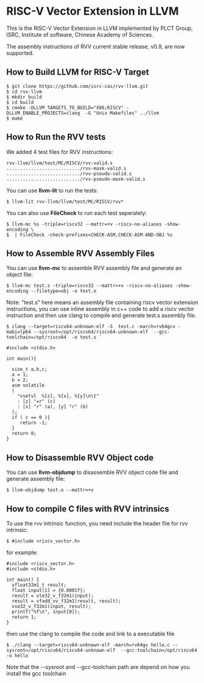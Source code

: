 # RISC-V Vector Extension in LLVM

This is the RISC-V Vector Extension in LLVM implemented by PLCT Group, ISRC, Institute of software, Chinese Academy of Sciences.

The assembly instructions of RVV current stable release, v0.9, are now supported.

## How to Build LLVM for RISC-V Target

	$ git clone https://github.com/isrc-cas/rvv-llvm.git
	$ cd rvv-llvm
	$ mkdir build
	$ cd build
	$ cmake -DLLVM_TARGETS_TO_BUILD="X86;RISCV" -DLLVM_ENABLE_PROJECTS=clang  -G "Unix Makefiles" ../llvm
	$ make

## How to Run the RVV tests

We added 4 test files for RVV instructions:

	rvv-llvm/llvm/test/MC/RISCV/rvv-valid.s
	.........................../rvv-mask-valid.s
	.........................../rvv-pseudo-valid.s
	.........................../rvv-pseudo-mask-valid.s

You can use **llvm-lit** to run the tests:

	$ llvm-lit rvv-llvm/llvm/test/MC/RISCV/rvv*

You can also use **FileCheck** to run each test seperately:

	$ llvm-mc %s -triple=riscv32 --mattr=+v -riscv-no-aliases -show-encoding \
	$  | FileCheck -check-prefixes=CHECK-ASM,CHECK-ASM-AND-OBJ %s

## How to Assemble RVV Assembly Files

You can use **llvm-mc** to assemble RVV assembly file and generate an object file:

	$ llvm-mc test.s -triple=riscv32 --mattr=+v -riscv-no-aliases -show-encoding --filetype=obj -o test.o  
	
Note: "test.s" here means an assembly file containing riscv vector extension instructions, you can use inline assembly in c++ code to add a riscv vector instruction and then use clang to compile and generate test.s assembly file. 

    $ clang --target=riscv64-unknown-elf -S  test.c -march=rv64gcv -mabi=lp64 --sysroot=/opt/riscv64/riscv64-unknown-elf  --gcc-toolchain=/opt/riscv64  -o test.s `

```  
#include <stdio.h> 

int main(){
    
  size_t a,b,c;
  a = 1;
  b = 2;
  asm volatile
  (
    "vsetvl  %[z], %[x], %[y]\n\t"
    : [z] "=r" (c)
    : [x] "r" (a), [y] "r" (b)
  );
  if ( c == 0 ){
     return -1;
  }
  return 0;
}  
```  

## How to Disassemble RVV Object code

You can use **llvm-objdump** to disassemble RVV object code file and generate assembly file:

	$ llvm-objdump test.o --mattr=+v 

## How to compile C files with RVV intrinsics

To use the rvv intrinsic function, you need include the header file for rvv intrinsic:

	$ #include <riscv_vector.h>

for example:
```
#include <riscv_vector.h>
#include <stdio.h>

int main() {
  vfloat32m1_t result;
  float input[1] = {0.0001f};
  result = vle32_v_f32m1(input);
  result = vfadd_vv_f32m1(result, result);
  vse32_v_f32m1(input, result);
  printf("%f\n", input[0]);
  return 1;
}
```

then use the clang to compile the code and link to a executable file

	$ ./clang --target=riscv64-unknown-elf -march=rv64gv hello.c --sysroot=/opt/riscv64/riscv64-unknown-elf  --gcc-toolchain=/opt/riscv64 -o hello

Note that the --sysroot and --gcc-toolchain path are depend on how you install the gcc toolchain
